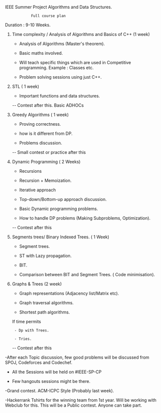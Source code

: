 IEEE Summer Project Algorithms and Data Structures.

				Full course plan

Duration : 9-10 Weeks.

1) Time complexity / Analysis of Algorithms and Basics of C++ (1 week)
	
	- Analysis of Algorithms (Master's theorem).
	
	- Basic maths involved.
	
	- Will teach specific things which are used in Competitive programming. Example : Classes etc.
	
	- Problem solving sessions using just C++.


2) STL ( 1 week) 

	- Important functions and data structures.	
	

	-- Contest after this. Basic ADHOCs



3) Greedy Algorithms ( 1 week)
	
	- Proving correctness.
	
	- how is it different from DP.
	
	- Problems discussion. 

	
	-- Small contest or practice after this


4) Dynamic Programming ( 2 Weeks)
	
	- Recursions
	
	- Recursion + Memoization.
	
	- Iterative approach

	- Top-down/Bottom-up approach discussion.	

	- Basic Dynamic programming problems.

	- How to handle DP problems (Making Subproblems, Optimization).


	-- Contest after this


5) Segments trees/ Binary Indexed Trees. ( 1 Week)

	- Segment trees.

	- ST with Lazy propagation.

	- BIT.

	- Comparison between BIT and Segment Trees. ( Code minimisation).


6) Graphs & Trees (2 week)

	- Graph representations (Adjacency list/Matrix etc).

	- Graph traversal algorithms.

	- Shortest path algorithms. 

	If time permits 

		- Dp with Trees.

		- Tries.


	-- Contest after this


-After each Topic discussion, few good problems will be discussed from SPOJ, Codeforces and Codechef.

- All the Sessions will be held on #IEEE-SP-CP

- Few hangouts sessions might be there.


-Grand contest. ACM-ICPC Style (Probably last week).

-Hackerrank Tshirts for the winning team from 1st year. Will be working with Webclub for this. This will be a Public contest. Anyone can take part. 

